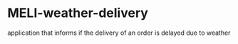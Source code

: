 # MELI-weather-delivery
application that informs if the delivery of an order is delayed due to weather
